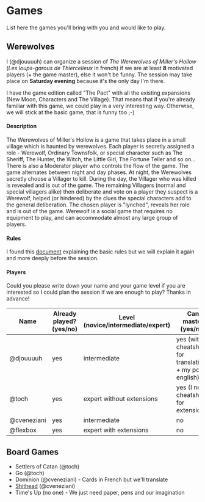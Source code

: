 # Games

List here the games you'll bring with you and would like to play.

## Werewolves

I (@djouuuuh) can organize a session of *The Werewolves of Miller's Hollow* (*Les loups-garous de Thiercelieux* in french) if we are at least **8** motivated players (+ the game master), else it won't be funny. The session may take place on **Saturday evening** because it's the only day I'm there.

I have the game edition called "The Pact" with all the existing expansions (New Moon, Characters and The Village). That means that if you're already familiar with this game, we could play in a very interesting way. Otherwise, we will stick at the basic game, that is funny too ;-)

#### Description

The Werewolves of Miller's Hollow is a game that takes place in a small village which is haunted by werewolves. Each player is secretly assigned a role - Werewolf, Ordinary Townsfolk, or special character such as The Sheriff, The Hunter, the Witch, the Little Girl, The Fortune Teller and so on... There is also a Moderator player who controls the flow of the game. The game alternates between night and day phases. At night, the Werewolves secretly choose a Villager to kill. During the day, the Villager who was killed is revealed and is out of the game. The remaining Villagers (normal and special villagers alike) then deliberate and vote on a player they suspect is a Werewolf, helped (or hindered) by the clues the special characters add to the general deliberation. The chosen player is "lynched", reveals her role and is out of the game. Werewolf is a social game that requires no equipment to play, and can accommodate almost any large group of players.

#### Rules

I found this [document](http://www.boardgamer.ro/custom_images/regulamente/Regulament%20The%20Werewolves%20of%20Millers%20Hollow%20-%20New%20Moon.pdf) explaining the basic rules but we will explain it again and more deeply before the session.

#### Players

Could you please write down your name and your game level if you are interested so I could plan the session if we are enough to play? Thanks in advance!

Name         | Already played? (yes/no)   | Level (novice/intermediate/expert) | Can master (yes/no) |
------------ | -------------------------- | --------------------------         | ------------        |
@djouuuuh    | yes                        | intermediate                       | yes (with a cheatsheet for translations + my poor english) |
@toch        | yes                        | expert without extensions          | yes (I need cheatsheet for extensions)      |
@cveneziani  | yes                        | intermediate                       | no                  |
@flexbox     | yes                        | expert with extensions             | no                  |

## Board Games

* Settlers of Catan (@toch)
* Go (@toch)
* Dominion (@cveneziani) - Cards in French but we'll translate
* [Shithead](https://en.wikipedia.org/wiki/Shithead_%28card_game%29) (@cveneziani)
* Time's Up (no one) - We just need paper, pens and our imagination
